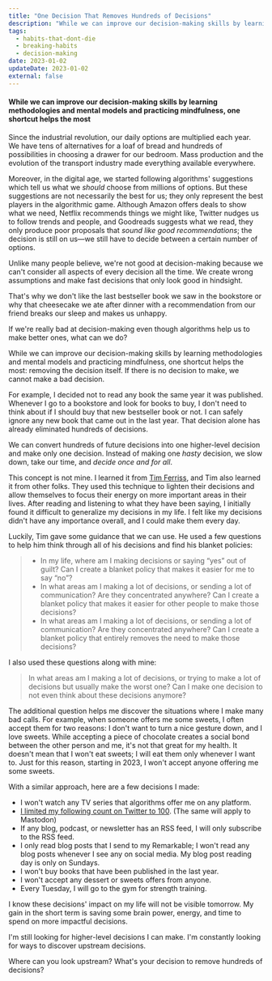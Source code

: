 ```yaml
---
title: "One Decision That Removes Hundreds of Decisions"
description: "While we can improve our decision-making skills by learning methodologies and mental models and practicing mindfulness, one shortcut helps the most."
tags:
  - habits-that-dont-die
  - breaking-habits
  - decision-making
date: 2023-01-02
updateDate: 2023-01-02
external: false
---
```


#### While we can improve our decision-making skills by learning methodologies and mental models and practicing mindfulness, one shortcut helps the most

Since the industrial revolution, our daily options are multiplied each year. We have tens of alternatives for a loaf of bread and hundreds of possibilities in choosing a drawer for our bedroom. Mass production and the evolution of the transport industry made everything available everywhere.

Moreover, in the digital age, we started following algorithms' suggestions which tell us what we _should_ choose from millions of options. But these suggestions are not necessarily the best for us; they only represent the best players in the algorithmic game. Although Amazon offers deals to show what we need, Netflix recommends things we might like, Twitter nudges us to follow trends and people, and Goodreads suggests what we read, they only produce poor proposals that _sound like good recommendations_; the decision is still on us—we still have to decide between a certain number of options.

Unlike many people believe, we're not good at decision-making because we can't consider all aspects of every decision all the time. We create wrong assumptions and make fast decisions that only look good in hindsight.

That's why we don't like the last bestseller book we saw in the bookstore or why that cheesecake we ate after dinner with a recommendation from our friend breaks our sleep and makes us unhappy.

If we're really bad at decision-making even though algorithms help us to make better ones, what can we do?

While we can improve our decision-making skills by learning methodologies and mental models and practicing mindfulness, one shortcut helps the most: removing the decision itself. If there is no decision to make, we cannot make a bad decision.

For example, I decided not to read any book the same year it was published. Whenever I go to a bookstore and look for books to buy, I don't need to think about if I should buy that new bestseller book or not. I can safely ignore any new book that came out in the last year. That decision alone has already eliminated hundreds of decisions.

We can convert hundreds of future decisions into one higher-level decision and make only one decision. Instead of making one _hasty_ decision, we slow down, take our time, and _decide once and for all_.

This concept is not mine. I learned it from [Tim Ferriss](https://tim.blog/2020/01/20/one-decision-that-removes-100-decisions/), and Tim also learned it from other folks. They used this technique to lighten their decisions and allow themselves to focus their energy on more important areas in their lives. After reading and listening to what they have been saying, I initially found it difficult to generalize my decisions in my life. I felt like my decisions didn't have any importance overall, and I could make them every day.

Luckily, Tim gave some guidance that we can use. He used a few questions to help him think through all of his decisions and find his blanket policies:

> - In my life, where am I making decisions or saying “yes” out of guilt? Can I create a blanket policy that makes it easier for me to say “no”?
> - In what areas am I making a lot of decisions, or sending a lot of communication? Are they concentrated anywhere? Can I create a blanket policy that makes it easier for other people to make those decisions?
> - In what areas am I making a lot of decisions, or sending a lot of communication? Are they concentrated anywhere? Can I create a blanket policy that entirely removes the need to make those decisions?

I also used these questions along with mine:

> In what areas am I making a lot of decisions, or trying to make a lot of decisions but usually make the worst one? Can I make one decision to not even think about these decisions anymore?

The additional question helps me discover the situations where I make many bad calls. For example, when someone offers me some sweets, I often accept them for two reasons: I don't want to turn a nice gesture down, and I love sweets. While accepting a piece of chocolate creates a social bond between the other person and me, it's not that great for my health. It doesn't mean that I won't eat sweets; I will eat them only whenever I want to. Just for this reason, starting in 2023, I won't accept anyone offering me some sweets.

With a similar approach, here are a few decisions I made:

- I won't watch any TV series that algorithms offer me on any platform.
- [I limited my following count on Twitter to 100](https://twitter.com/candosten/status/1568228493502160896). (The same will apply to Mastodon)
- If any blog, podcast, or newsletter has an RSS feed, I will only subscribe to the RSS feed.
- I only read blog posts that I send to my Remarkable; I won't read any blog posts whenever I see any on social media. My blog post reading day is only on Sundays.
- I won't buy books that have been published in the last year.
- I won't accept any dessert or sweets offers from anyone.
- Every Tuesday, I will go to the gym for strength training.

I know these decisions' impact on my life will not be visible tomorrow. My gain in the short term is saving some brain power, energy, and time to spend on more impactful decisions.

I'm still looking for higher-level decisions I can make. I'm constantly looking for ways to discover upstream decisions.

Where can you look upstream? What's your decision to remove hundreds of decisions?
